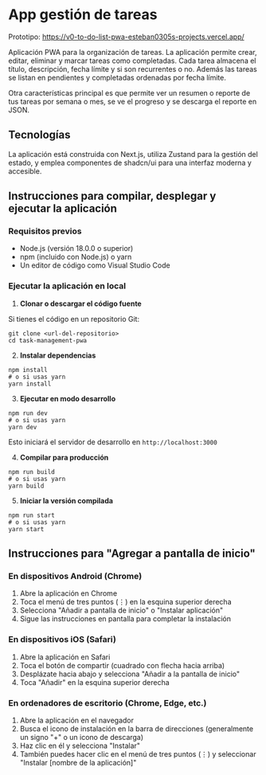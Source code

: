 # App gestión de tareas

Prototipo: https://v0-to-do-list-pwa-esteban0305s-projects.vercel.app/

Aplicación PWA para la organización de tareas. La aplicación permite crear, editar, eliminar y marcar tareas como completadas. Cada tarea almacena el título, descripción, fecha límite y si son recurrentes o no. Además las tareas se listan en pendientes y completadas ordenadas por fecha límite.

Otra características principal es que permite ver un resumen o reporte de tus tareas por semana o mes, se ve el progreso y se descarga el reporte en JSON.

## Tecnologías

La aplicación está construida con Next.js, utiliza Zustand para la gestión del estado, y emplea componentes de shadcn/ui para una interfaz moderna y accesible.

## Instrucciones para compilar, desplegar y ejecutar la aplicación

### Requisitos previos

- Node.js (versión 18.0.0 o superior)
- npm (incluido con Node.js) o yarn
- Un editor de código como Visual Studio Code


### Ejecutar la aplicación en local

1. **Clonar o descargar el código fuente**

Si tienes el código en un repositorio Git:

```shellscript
git clone <url-del-repositorio>
cd task-management-pwa
```


2. **Instalar dependencias**

```shellscript
npm install
# o si usas yarn
yarn install
```


3. **Ejecutar en modo desarrollo**

```shellscript
npm run dev
# o si usas yarn
yarn dev
```

Esto iniciará el servidor de desarrollo en `http://localhost:3000`


4. **Compilar para producción**

```shellscript
npm run build
# o si usas yarn
yarn build
```


5. **Iniciar la versión compilada**

```shellscript
npm run start
# o si usas yarn
yarn start
```

## Instrucciones para "Agregar a pantalla de inicio"

### En dispositivos Android (Chrome)

1. Abre la aplicación en Chrome
2. Toca el menú de tres puntos (⋮) en la esquina superior derecha
3. Selecciona "Añadir a pantalla de inicio" o "Instalar aplicación"
4. Sigue las instrucciones en pantalla para completar la instalación


### En dispositivos iOS (Safari)

1. Abre la aplicación en Safari
2. Toca el botón de compartir (cuadrado con flecha hacia arriba)
3. Desplázate hacia abajo y selecciona "Añadir a la pantalla de inicio"
4. Toca "Añadir" en la esquina superior derecha


### En ordenadores de escritorio (Chrome, Edge, etc.)

1. Abre la aplicación en el navegador
2. Busca el icono de instalación en la barra de direcciones (generalmente un signo "+" o un icono de descarga)
3. Haz clic en él y selecciona "Instalar"
4. También puedes hacer clic en el menú de tres puntos (⋮) y seleccionar "Instalar [nombre de la aplicación]"
